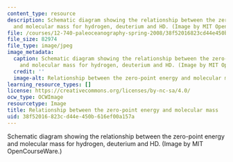 ```yaml
---
content_type: resource
description: Schematic diagram showing the relationship between the zero-point energy
  and molecular mass for hydrogen, deuterium and HD. (Image by MIT OpenCourseWare.)
file: /courses/12-740-paleoceanography-spring-2008/38f52016823cd44e450b616ef00a157a_12-740s08.jpg
file_size: 82974
file_type: image/jpeg
image_metadata:
  caption: Schematic diagram showing the relationship between the zero-point energy
    and molecular mass for hydrogen, deuterium and HD. (Image by MIT OpenCourseWare.)
  credit: ''
  image-alt: Relationship between the zero-point energy and molecular mass.
learning_resource_types: []
license: https://creativecommons.org/licenses/by-nc-sa/4.0/
ocw_type: OCWImage
resourcetype: Image
title: Relationship between the zero-point energy and molecular mass
uid: 38f52016-823c-d44e-450b-616ef00a157a
---
```

Schematic diagram showing the relationship between the zero-point energy and molecular mass for hydrogen, deuterium and HD. (Image by MIT OpenCourseWare.)